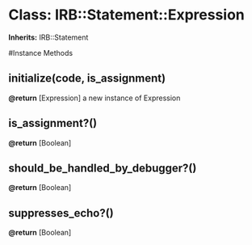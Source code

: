 # Class: IRB::Statement::Expression
**Inherits:** IRB::Statement
    




#Instance Methods
## initialize(code, is_assignment) [](#method-i-initialize)

**@return** [Expression] a new instance of Expression

## is_assignment?() [](#method-i-is_assignment?)

**@return** [Boolean] 

## should_be_handled_by_debugger?() [](#method-i-should_be_handled_by_debugger?)

**@return** [Boolean] 

## suppresses_echo?() [](#method-i-suppresses_echo?)

**@return** [Boolean] 

